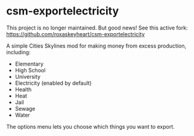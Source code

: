 # csm-exportelectricity
This project is no longer maintained. But good news! See this active fork: https://github.com/roxaskeyheart/csm-exportelectricity

A simple Cities Skylines mod for making money from excess production, including:
* Elementary
* High School
* University
* Electricity (enabled by default)
* Health
* Heat
* Jail
* Sewage
* Water

The options menu lets you choose which things you want to export.
